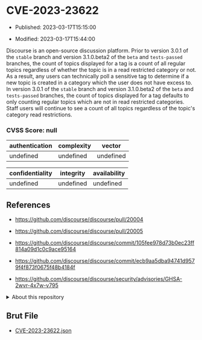# CVE-2023-23622

- Published: 2023-03-17T15:15:00

- Modified: 2023-03-17T15:44:00

Discourse is an open-source discussion platform. Prior to version 3.0.1 of the `stable` branch and version 3.1.0.beta2 of the `beta` and `tests-passed` branches, the count of topics displayed for a tag is a count of all regular topics regardless of whether the topic is in a read restricted category or not. As a result, any users can technically poll a sensitive tag to determine if a new topic is created in a category which the user does not have excess to. In version 3.0.1 of the `stable` branch and version 3.1.0.beta2 of the `beta` and `tests-passed` branches, the count of topics displayed for a tag defaults to only counting regular topics which are not in read restricted categories. Staff users will continue to see a count of all topics regardless of the topic's category read restrictions.

### CVSS Score: **null**

| authentication | complexity | vector |
| --- | --- | --- |
| undefined | undefined | undefined |

| confidentiality | integrity | availability |
| --- | --- | --- |
| undefined | undefined | undefined |

## References

* https://github.com/discourse/discourse/pull/20004

* https://github.com/discourse/discourse/pull/20005

* https://github.com/discourse/discourse/commit/105fee978d73b0ec23ff814a09d1c0c9ace95164

* https://github.com/discourse/discourse/commit/ecb9aa5dba94741d9579f4f873f0675f48b4184f

* https://github.com/discourse/discourse/security/advisories/GHSA-2wvr-4x7w-v795

<details>
<summary>About this repository</summary> 

  This repository is part of the project [Live Hack CVE](https://github.com/Live-Hack-CVE). Main website can be found [www.live-hack.org](https://www.live-hack.org) 
  
  Made by [Sn0wAlice](https://github.com/Sn0wAlice) for the people that care about security and need to have a feed of the latest CVEs. Hope you enjoy it, don't forget to star the repo and follow me on [Twitter](https://twitter.com/Sn0wAlice) and [Github](https://github.com/Sn0wAlice). And that is my [personnal website](https://www.alice-snow.me/)

  - [Home Page](https://github.com/Live-Hack-CVE)
  - [Framework](https://github.com/Live-Hack-CVE/cve-framework)
  - [CVE database](https://github.com/Live-Hack-CVE/full_database)
  - [Changelog](https://github.com/Live-Hack-CVE/Changelog)
</details>

## Brut File

* [CVE-2023-23622.json](https://raw.githubusercontent.com/Live-Hack-CVE/full_database/main/cves/2023/CVE-2023-23622.json)


